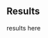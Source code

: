 ## Results

results here


<span class="bokeh" path="../code/pnr_gmm"></span>
<!-- to reactively change slider: -->
<!-- Bokeh.embed.index.p3095.layout.children._items[0].data.child_models[1].value = 200 -->
